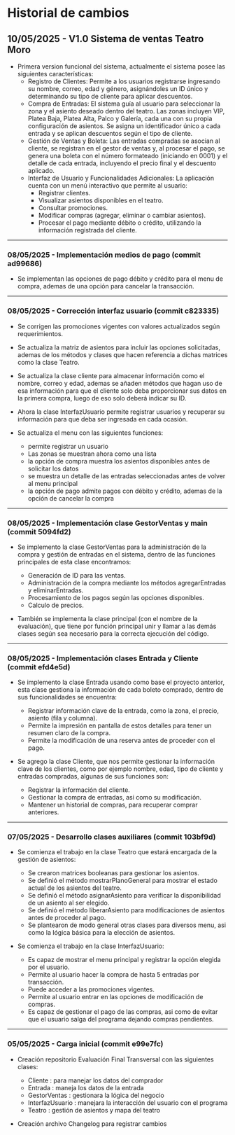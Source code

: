 # Historial de cambios

## 10/05/2025 - V1.0 Sistema de ventas Teatro Moro
- Primera version funcional del sistema, actualmente el sistema posee las siguientes características:  
    - Registro de Clientes:
        Permite a los usuarios registrarse ingresando su nombre, correo, edad y género, asignándoles un ID único y determinando su tipo de cliente para aplicar descuentos.
    - Compra de Entradas:
        El sistema guía al usuario para seleccionar la zona y el asiento deseado dentro del teatro. Las zonas incluyen VIP, Platea Baja, Platea Alta, Palco y Galería, cada una con su propia configuración de asientos. Se asigna un identificador único a cada entrada y se aplican descuentos según el tipo de cliente.
    - Gestión de Ventas y Boleta:
        Las entradas compradas se asocian al cliente, se registran en el gestor de ventas y, al procesar el pago, se genera una boleta con el número formateado (iniciando en 0001) y el detalle de cada entrada, incluyendo el precio final y el descuento aplicado.
    - Interfaz de Usuario y Funcionalidades Adicionales:
        La aplicación cuenta con un menú interactivo que permite al usuario:
        - Registrar clientes.
        - Visualizar asientos disponibles en el teatro.
        - Consultar promociones.
        - Modificar compras (agregar, eliminar o cambiar asientos).
        - Procesar el pago mediante débito o crédito, utilizando la información registrada del cliente.

---

### 08/05/2025 - Implementación medios de pago (commit ad99686)
- Se implementan las opciones de pago débito y crédito para el menu de compra, ademas de una opción para
    cancelar la transacción.

---

### 08/05/2025 - Corrección interfaz usuario (commit c823335)
- Se corrigen las promociones vigentes con valores actualizados según requerimientos.

- Se actualiza la matriz de asientos para incluir las opciones solicitadas, ademas de los métodos y clases
    que hacen referencia a dichas matrices como la clase Teatro.

- Se actualiza la clase cliente para almacenar información  como el nombre, correo y edad, ademas se añaden 
    métodos que hagan uso de esa información para que el cliente solo deba proporcionar sus datos en la primera compra, luego de eso solo deberá indicar su ID.

- Ahora la clase InterfazUsuario permite registrar usuarios y recuperar su información para que deba ser ingresada
    en cada ocasión.

- Se actualiza el menu con las siguientes funciones:
    - permite registrar un usuario
    - Las zonas se muestran ahora como una lista
    - la opción de compra muestra los asientos disponibles antes de solicitar los datos
    - se muestra un detalle de las entradas seleccionadas antes de volver al menu principal
    - la opción de pago admite pagos con débito y crédito, ademas de la opción de cancelar la compra
    
---

### 08/05/2025 - Implementación clase GestorVentas y main (commit 5094fd2)
- Se implemento la clase GestorVentas para la administración de la compra y gestión de entradas en el sistema,
    dentro de las funciones principales de esta clase encontramos:
    - Generación de ID para las ventas.
    - Administración de la compra mediante los métodos agregarEntradas y eliminarEntradas.
    - Procesamiento de los pagos según las opciones disponibles.
    - Calculo de precios.

- También se implementa la clase principal (con el nombre de la evaluación), que tiene por función principal unir
    y llamar a las demás clases según sea necesario para la correcta ejecución del código.

---

### 08/05/2025 - Implementación clases Entrada y Cliente (commit efd4e5d)
- Se implemento la clase Entrada usando como base el proyecto anterior, esta clase gestiona la información
    de cada boleto comprado, dentro de sus funcionalidades se encuentra:
    - Registrar información clave de la entrada, como la zona, el precio, asiento (fila y columna).
    - Permite la impresión en pantalla de estos detalles para tener un resumen claro de la compra.
    - Permite la modificación de una reserva antes de proceder con el pago.

- Se agrego la clase Cliente, que nos permite gestionar la información clave de los clientes, como por ejemplo
    nombre, edad, tipo de cliente y entradas compradas, algunas de sus funciones son:
    - Registrar la información del cliente.
    - Gestionar la compra de entradas, asi como su modificación.
    - Mantener un historial de compras, para recuperar comprar anteriores.

---

### 07/05/2025 - Desarrollo clases auxiliares (commit 103bf9d)
- Se comienza el trabajo en la clase Teatro que estará encargada de la gestión de asientos:
    - Se crearon matrices booleanas para gestionar los asientos.
    - Se definió el método mostrarPlanoGeneral para mostrar el estado actual de los asientos del teatro.
    - Se definió el método asignarAsiento para verificar la disponibilidad de un asiento al ser elegido.
    - Se definió el método liberarAsiento para modificaciones de asientos antes de proceder al pago.
    - Se plantearon de modo general otras clases para diversos menu, asi como la lógica básica para la elección
        de asientos.

- Se comienza el trabajo en la clase InterfazUsuario: 
    - Es capaz de mostrar el menu principal y registrar la opción elegida por el usuario.
    - Permite al usuario hacer la compra de hasta 5 entradas por transacción.
    - Puede acceder a las promociones vigentes.
    - Permite al usuario entrar en las opciones de modificación de compras.
    - Es capaz de gestionar el pago de las compras, asi como de evitar que el usuario salga del programa
        dejando compras pendientes.

---

### 05/05/2025 - Carga inicial (commit e99e7fc)
- Creación repositorio Evaluación Final Transversal con las siguientes clases:
    - Cliente           : para manejar los datos del comprador
    - Entrada           : maneja los datos de la entrada
    - GestorVentas      : gestionara la lógica del negocio
    - InterfazUsuario   : manejara la interacción del usuario con el programa
    - Teatro            : gestión de asientos y mapa del teatro

- Creación archivo Changelog para registrar cambios